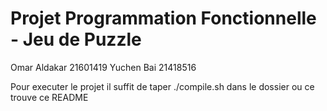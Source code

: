 Projet Programmation Fonctionnelle - Jeu de Puzzle
=================================

Omar Aldakar 21601419
Yuchen Bai   21418516

Pour executer le projet il suffit de taper ./compile.sh dans le dossier ou ce trouve ce README
